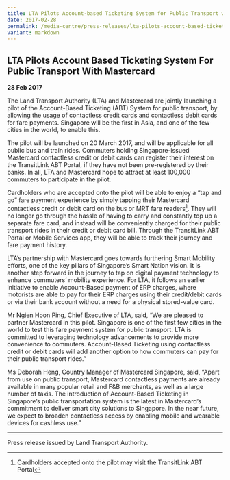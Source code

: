 ```yaml
---
title: LTA Pilots Account-based Ticketing System for Public Transport with MasterCard
date: 2017-02-28
permalink: /media-centre/press-releases/lta-pilots-account-based-ticketing-system-for-public-transport-with-mastercard/
variant: markdown
---
```

## LTA Pilots Account Based Ticketing System For Public Transport With Mastercard

**28 Feb 2017**

The Land Transport Authority (LTA) and Mastercard are jointly launching a pilot of the Account-Based Ticketing (ABT) System for public transport, by allowing the usage of contactless credit cards and contactless debit cards for fare payments. Singapore will be the first in Asia, and one of the few cities in the world, to enable this.  
  
The pilot will be launched on 20 March 2017, and will be applicable for all public bus and train rides. Commuters holding Singapore-issued Mastercard contactless credit or debit cards can register their interest on the TransitLink ABT Portal, if they have not been pre-registered by their banks. In all, LTA and Mastercard hope to attract at least 100,000 commuters to participate in the pilot.  
  
Cardholders who are accepted onto the pilot will be able to enjoy a “tap and go” fare payment experience by simply tapping their Mastercard contactless credit or debit card on the bus or MRT fare readers[^1]. They will no longer go through the hassle of having to carry and constantly top up a separate fare card, and instead will be conveniently charged for their public transport rides in their credit or debit card bill. Through the TransitLink ABT Portal or Mobile Services app, they will be able to track their journey and fare payment history.  
  
LTA’s partnership with Mastercard goes towards furthering Smart Mobility efforts, one of the key pillars of Singapore’s Smart Nation vision. It is another step forward in the journey to tap on digital payment technology to enhance commuters’ mobility experience. For LTA, it follows an earlier initiative to enable Account-Based payment of ERP charges, where motorists are able to pay for their ERP charges using their credit/debit cards or via their bank account without a need for a physical stored-value card.  
  
Mr Ngien Hoon Ping, Chief Executive of LTA, said, “We are pleased to partner Mastercard in this pilot. Singapore is one of the first few cities in the world to test this fare payment system for public transport. LTA is committed to leveraging technology advancements to provide more convenience to commuters. Account-Based Ticketing using contactless credit or debit cards will add another option to how commuters can pay for their public transport rides.”  
  
Ms Deborah Heng, Country Manager of Mastercard Singapore, said, “Apart from use on public transport, Mastercard contactless payments are already available in many popular retail and F&B merchants, as well as a large number of taxis. The introduction of Account-Based Ticketing in Singapore’s public transportation system is the latest in Mastercard’s commitment to deliver smart city solutions to Singapore. In the near future, we expect to broaden contactless access by enabling mobile and wearable devices for cashless use.”

----------

[^1]: Cardholders accepted onto the pilot may visit the TransitLink ABT Portal

Press release issued by Land Transport Authority.